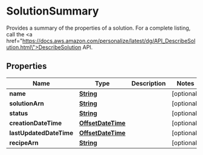 

# SolutionSummary

Provides a summary of the properties of a solution. For a complete listing, call the <a href=\"https://docs.aws.amazon.com/personalize/latest/dg/API_DescribeSolution.html\">DescribeSolution</a> API.

## Properties

| Name | Type | Description | Notes |
|------------ | ------------- | ------------- | -------------|
|**name** | [**String**](String.md) |  |  [optional] |
|**solutionArn** | [**String**](String.md) |  |  [optional] |
|**status** | [**String**](String.md) |  |  [optional] |
|**creationDateTime** | [**OffsetDateTime**](OffsetDateTime.md) |  |  [optional] |
|**lastUpdatedDateTime** | [**OffsetDateTime**](OffsetDateTime.md) |  |  [optional] |
|**recipeArn** | [**String**](String.md) |  |  [optional] |




